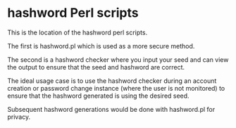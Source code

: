 hashword Perl scripts
=====================

This is the location of the hashword perl scripts.

The first is hashword.pl which is used as a more secure method.  

The second is a hashword checker where you input your seed and can view the output to ensure that the seed and hashword are correct.

The ideal usage case is to use the hashword checker during an account creation or password change instance (where the user is not monitored) to ensure that the hashword generated is using the desired seed.

Subsequent hashword generations would be done with hashword.pl for privacy.
